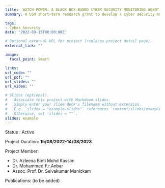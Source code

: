 ```yaml
---
title:  WATCH POWER: A BLACK BOX-BASED CYBER SECURITY MONITORING AGENT DEVICE.
summary: A USM short-term research grant to develop a cyber security monitoring agent device. 

tags:
- Cyber Security
date: "2022-09-15T00:00:00Z"

# Optional external URL for project (replaces project detail page).
external_link: ""

image:
  focal_point: Smart

links:
url_code: ""
url_pdf: ""
url_slides: ""
url_video: ""

# Slides (optional).
#   Associate this project with Markdown slides.
#   Simply enter your slide deck's filename without extension.
#   E.g. `slides = "example-slides"` references `content/slides/example-slides.md`.
#   Otherwise, set `slides = ""`.
slides: example
---
```


Status : Active

Project Duration: **15/08/2022-14/08/2023**
   
Project Member:
- Dr. Azleena Binti Mohd Kassim
- Dr. Mohammed F.r.Anbar
- Assoc. Prof. Dr. Selvakumar Manickam

Publications:
(to be added)